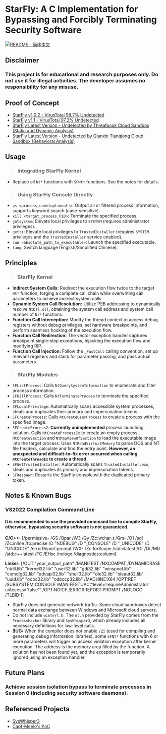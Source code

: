 # StarFly: A C Implementation for Bypassing and Forcibly Terminating Security Software

[![README - 简体中文](https://img.shields.io/badge/Title-37a779?style=for-the-badge)](https://github.com/CNMrSunshine/StarFly/blob/master/README_zh.md)

## Disclaimer

### This project is for educational and research purposes only. Do not use it for illegal activities. The developer assumes no responsibility for any misuse.

## Proof of Concept

*   [StarFly v1.0.2 - VirusTotal 98.7% Undetected](https://www.virustotal.com/gui/file/321eef750933d188ee0a7e9a893fba33514437b3362b14bd591f8cc505e22c5b)
*   [StarFly v1.1 - VirusTotal 97.2% Undetected](https://www.virustotal.com/gui/file/6cfc76530500da6d2314e970c5caa2c11cd9d1359df5341c6ab7da270265b72d)
*   [StarFly Latest Version - Undetected by Threatbook Cloud Sandbox (Static and Dynamic Analysis)](https://s.threatbook.com/report/file/6cfc76530500da6d2314e970c5caa2c11cd9d1359df5341c6ab7da270265b72d)
*   [StarFly Latest Version - Undetected by Qianxin Tianqiong Cloud Sandbox (Behavioral Analysis)](https://sandbox.qianxin.com/tq/report/toViewReport.do?rid=92fa29279c9902c24ebda9c1bb0e5973&sk=23697014)

## Usage

> ### Integrating StarFly Kernel

*   Replace all `Nt*` functions with `SFNt*` functions. See the notes for details.

> ### Using StarFly Console Directly

*   `ps <process_name(optional)>`: Output all or filtered process information, supports keyword search (case-sensitive).
*   `kill <target_process_PID>`: Terminate the specified process.
*   `getsystem`: Elevate local privileges to `SYSTEM` (requires administrator privileges).
*   `getti`: Elevate local privileges to `TrustedInstaller` (requires `SYSTEM` privileges and the `TrustedInstaller` service enabled).
*   `run <absolute_path_to_executable>`: Launch the specified executable.
*   `lang`: Switch language (English/Simplified Chinese).

## Principles

> ### StarFly Kernel

*   **Indirect System Calls:** Redirect the execution flow twice to the target `Nt*` function, forging a complete call chain while overwriting call parameters to achieve indirect system calls.
*   **Dynamic System Call Resolution:** Utilize PEB addressing to dynamically resolve `NtDll.dll`, obtaining the system call address and system call number of `Nt*` functions.
*   **Function Call Interception:** Modify the thread context to access debug registers without debug privileges, set hardware breakpoints, and perform seamless hooking of the execution flow.
*   **Function Call Redirection:** The vector exception handler captures breakpoint single-step exceptions, hijacking the execution flow and modifying RIP.
*   **Function Call Injection:** Follow the `_FastCall` calling convention, set up relevant registers and stack for parameter passing, and pass actual parameters.

> ### StarFly Modules

*   `SFListProcess`: Calls `NtQuerySystemInformation` to enumerate and filter process information.
*   `SFKillProcess`: Calls `NtTerminateProcess` to terminate the specified process.
*   `SFLocalPrivilege`: Automatically scans accessible system processes, steals and duplicates their primary and impersonation tokens.
*   `SFCreateProcess`: Calls `NtCreateUserProcess` to create a process with the specified image.
*   `SFCreateProcess2`: **Currently unimplemented** process launching solution. Calls `NtCreateProcessEx` to create an empty process, `NtCreateSection` and `NtMapViewOfSection` to load the executable image into the target process. Uses `NtReadVirtualMemory` to parse DOS and NT file headers, calculate and find the entry point. **However, an unexpected and difficult-to-fix error occurred when calling `NtCreateThreadEx` to create a thread.**
*   `SFGetTrustedInstaller`: Automatically scans `TrustedInstaller.exe`, steals and duplicates its primary and impersonation tokens.
*   `SFRespawn`: Restarts the StarFly console with the duplicated primary token.

## Notes & Known Bugs

### VS2022 Compilation Command Line

#### It is recommended to use the provided command line to compile StarFly, otherwise, bypassing security software is not guaranteed.

**C/C++:** [/permissive- /GS /Qpar /W3 /Gy /Zc:wchar_t /Gm- /O1 /sdl /Zc:inline /fp:precise /D "NDEBUG" /D "_CONSOLE" /D "_UNICODE" /D "UNICODE" /errorReport:prompt /WX- /Zc:forScope /std:clatest /Gr /Oi /MD /std:c++latest /FC /EHsc /nologo /diagnostics:column]

**Linker:** [/OUT:"your_output_path" /MANIFEST /NXCOMPAT /DYNAMICBASE "ntdll.lib" "kernel32.lib" "user32.lib" "gdi32.lib" "winspool.lib" "comdlg32.lib" "advapi32.lib" "shell32.lib" "ole32.lib" "oleaut32.lib" "uuid.lib" "odbc32.lib" "odbccp32.lib" /MACHINE:X64 /OPT:REF /SUBSYSTEM:CONSOLE /MANIFESTUAC:"level='requireAdministrator' uiAccess='false'" /OPT:NOICF /ERRORREPORT:PROMPT /NOLOGO /TLBID:1]

*   StarFly does not generate network traffic. Some cloud sandboxes detect normal data exchange between Windows and Microsoft cloud servers.
*   Do not include `winterl.h`. The `nt.h` provided by StarFly comes from the `ProcessHacker` library and `SysWhisper3`, which already includes all necessary definitions for low-level calls.
*   **BUG:** When the compiler does not enable `/ZI` (used for compiling and generating debug information libraries), some `SFNt*` functions with 6 or more parameters will trigger an access violation exception after kernel execution. The address is the memory area filled by the function. A solution has not been found yet, and the exception is temporarily ignored using an exception handler.

## Future Plans

### Achieve session isolation bypass to terminate processes in Session 0 (including security software daemons).

## Referenced Projects

*   [SysWhisper3](https://github.com/klezVirus/SysWhispers3)
*   [Capt-Meelo's PoC](https://github.com/capt-meelo/NtCreateUserProcess)
